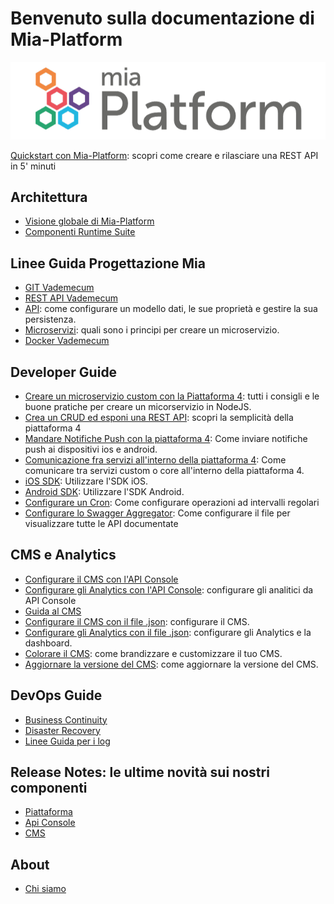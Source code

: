 # Benvenuto sulla documentazione di Mia-Platform

![Mia-Platform](img/logo.png)

[Quickstart con Mia-Platform](developer_guide_mp4/quick_rest_api.md): scopri come creare e rilasciare una REST API in 5' minuti

## Architettura
- [Visione globale di Mia-Platform](architecture/arc_overview.md)
- [Componenti Runtime Suite](architecture/arc_components.md)

## Linee Guida Progettazione Mia
- [GIT Vademecum](guidelines/git_vademecum.md)
- [REST API Vademecum](guidelines/rest_api.md)
- [API](guidelines/api.md): come configurare un modello dati, le sue proprietà e gestire la sua persistenza.
- [Microservizi](guidelines/microservice_vademecum.md): quali sono i principi per creare un microservizio.
- [Docker Vademecum](guidelines/docker_vademecum.md)

## Developer Guide

- [Creare un microservizio custom con la Piattaforma 4](developer_guide_mp4/plugin_baas_4.md): tutti i consigli e le buone pratiche per creare un micorservizio in NodeJS.
- [Crea un CRUD ed esponi una REST API](developer_guide_mp4/quick_rest_api.md): scopri la semplicità della piattaforma 4
- [Mandare Notifiche Push con la piattaforma 4](developer_guide_mp4/push_notifications_platform_4.md): Come inviare notifiche push ai dispositivi ios e android.
- [Comunicazione fra servizi all'interno della piattaforma 4](developer_guide_mp4/communication_between_services_mp4.md): Come comunicare tra servizi custom o core all'interno della piattaforma 4.
- [iOS SDK](developer_guide_mp4/sdk_ios.md): Utilizzare l'SDK iOS.
- [Android SDK](developer_guide_mp4/sdk_android.md): Utilizzare l'SDK Android.
- [Configurare un Cron](developer_guide_mp4/cron.md): Come configurare operazioni ad intervalli regolari
- [Configurare lo Swagger Aggregator](developer_guide_mp4/swagger_conf.md): Come configurare il file per visualizzare tutte le API documentate

## CMS e Analytics

- [Configurare il CMS con l'API Console](configurator/api_console_configcms.md)
- [Configurare gli Analytics con l'API Console](configurator/api_console_configanalytics.md): configurare gli analitici da API Console
- [Guida al CMS](user_guide_and_tools/guide_cms.md)
- [Configurare il CMS con il file .json](configurator/conf_cms.md): configurare il CMS.
- [Configurare gli Analytics con il file .json](configurator/conf_analytics.md): configurare gli Analytics e la dashboard.
- [Colorare il CMS](configurator/colorare_il_cms.md): come brandizzare e customizzare il tuo CMS.
- [Aggiornare la versione del CMS](configurator/update_cms.md): come aggiornare la versione del CMS.

## DevOps Guide
 - [Business Continuity](dev_ops_guide/business_continuity.md)
 - [Disaster Recovery](dev_ops_guide/disaster_recovery.md)
 - [Linee Guida per i log](dev_ops_guide/log.md)

## Release Notes: le ultime novità sui nostri componenti

- [Piattaforma](release_notes/platform_releasenotes.md)
- [Api Console](release_notes/apiconsole_releasenotes.md)
- [CMS](release_notes/cms_releasenotes.md)

## About
- [Chi siamo](about/chisiamo.md)
